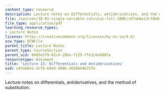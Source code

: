 ```yaml
---
content_type: resource
description: Lecture notes on differentials, antiderivatives, and the method of substitution.
file: /courses/18-01-single-variable-calculus-fall-2006/c07ab6e13cf8684dd98b2650b64672fb_lec15.pdf
file_type: application/pdf
learning_resource_types:
- Lecture Notes
license: https://creativecommons.org/licenses/by-nc-sa/4.0/
ocw_type: OCWFile
parent_title: Lecture Notes
parent_type: CourseSection
parent_uid: 6005d379-62c4-200a-f129-7fe3c6e6007a
resourcetype: Document
title: 'Lecture 15: Differentials and Antiderivatives'
uid: c07ab6e1-3cf8-684d-d98b-2650b64672fb
---
```

Lecture notes on differentials, antiderivatives, and the method of substitution.